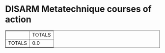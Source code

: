 # DISARM Metatechnique courses of action

<table border="1">
<tr>
<td> </td>
    <td>TOTALS</td></tr><tr>
<td>TOTALS</td>
<td>0.0</td>
</tr>
</table>
